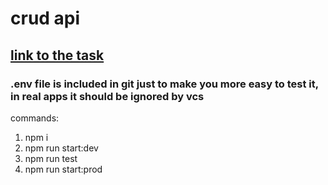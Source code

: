 # crud api
## [link to the task](https://github.com/AlreadyBored/nodejs-assignments/blob/main/assignments/crud-api/assignment.md)

### .env file is included in git just to make you more easy to test it, in real apps it should be ignored by vcs

commands:
1. npm i
2. npm run start:dev
3. npm run test
4. npm run start:prod
